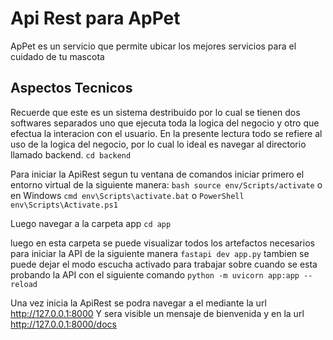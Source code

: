 # Api Rest para ApPet

ApPet es un servicio que permite ubicar los mejores servicios para el cuidado de tu mascota

## Aspectos Tecnicos

Recuerde que este es un sistema destribuido por lo cual se tienen dos softwares separados uno que ejecuta toda la logica del negocio y otro que efectua la interacion con el usuario. En la presente lectura todo se refiere al uso de la logica del negocio, por lo cual lo ideal es navegar al directorio llamado backend.
```cd backend```

Para iniciar la ApiRest segun tu ventana de comandos iniciar primero el entorno virtual de la siguiente manera:
```bash source env/Scripts/activate```
o en Windows
```cmd env\Scripts\activate.bat``` o ```PowerShell env\Scripts\Activate.ps1```

Luego navegar a la carpeta app
```cd app```

luego en esta carpeta se puede visualizar todos los artefactos necesarios para iniciar la API de la siguiente manera
```fastapi dev app.py```
tambien se puede dejar el modo escucha activado para trabajar sobre cuando se esta probando la API con el siguiente comando
```python -m uvicorn app:app --reload```

Una vez inicia la ApiRest se podra navegar a el mediante la url <http://127.0.0.1:8000>
Y sera visible un mensaje de bienvenida y en la url <http://127.0.0.1:8000/docs>
